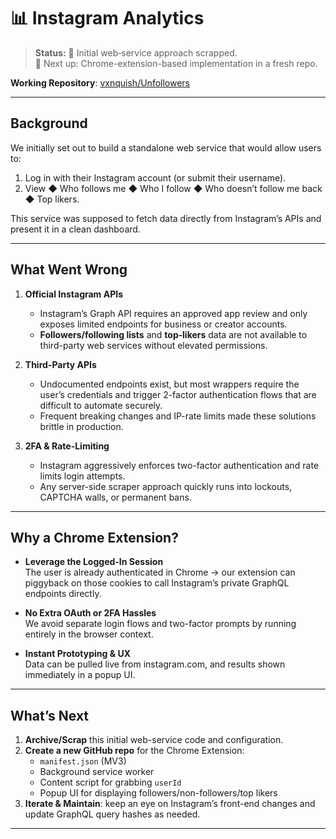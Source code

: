 # 📊 Instagram Analytics

> **Status:** 🚧 Initial web‐service approach scrapped.  
> 🎯 Next up: Chrome-extension-based implementation in a fresh repo.

**Working Repository**: [vxnquish/Unfollowers](https://github.com/vxnquish/Unfollowers)


---

## Background

We initially set out to build a standalone web service that would allow users to:

1. Log in with their Instagram account (or submit their username).
2. View ◆ Who follows me ◆ Who I follow ◆ Who doesn’t follow me back ◆ Top likers.

This service was supposed to fetch data directly from Instagram’s APIs and present it in a clean dashboard.

---

## What Went Wrong

1. **Official Instagram APIs**  
   - Instagram’s Graph API requires an approved app review and only exposes limited endpoints for business or creator accounts.  
   - **Followers/following lists** and **top‐likers** data are not available to third-party web services without elevated permissions.

2. **Third-Party APIs**  
   - Undocumented endpoints exist, but most wrappers require the user’s credentials and trigger 2-factor authentication flows that are difficult to automate securely.  
   - Frequent breaking changes and IP-rate limits made these solutions brittle in production.

3. **2FA & Rate-Limiting**  
   - Instagram aggressively enforces two-factor authentication and rate limits login attempts.  
   - Any server-side scraper approach quickly runs into lockouts, CAPTCHA walls, or permanent bans.

---

## Why a Chrome Extension?

- **Leverage the Logged-In Session**  
  The user is already authenticated in Chrome → our extension can piggyback on those cookies to call Instagram’s private GraphQL endpoints directly.

- **No Extra OAuth or 2FA Hassles**  
  We avoid separate login flows and two-factor prompts by running entirely in the browser context.

- **Instant Prototyping & UX**  
  Data can be pulled live from instagram.com, and results shown immediately in a popup UI.

---

## What’s Next

1. **Archive/Scrap** this initial web-service code and configuration.  
2. **Create a new GitHub repo** for the Chrome Extension:
   - `manifest.json` (MV3)
   - Background service worker
   - Content script for grabbing `userId`
   - Popup UI for displaying followers/non-followers/top likers
3. **Iterate & Maintain**: keep an eye on Instagram’s front-end changes and update GraphQL query hashes as needed.

---
